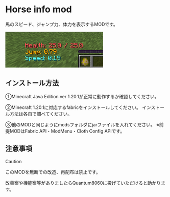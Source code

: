 # Horse info mod

馬のスピード、ジャンプ力、体力を表示するMODです。


![Test Image 1](image/image.png)


## インストール方法
①Minecraft Java Edition ver 1.20.1が正常に動作するか確認してください。


②Minecraft 1.20.1に対応するfabricをインストールしてください。
インストール方法は各自で調べてください。


③他のMODと同じようにmodsフォルダにjarファイルを入れてください。
※前提MODはFabric API・ModMenu・Cloth Config APIです。


## 注意事項
> [!CAUTION]
> このMODを無断での改造、再配布は禁止です。
>
> 改善案や機能案等がありましたらQuantum8060に投げていただけると助かります。
